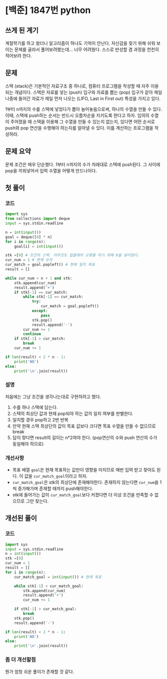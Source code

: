 # [백준] 1847번 python

## 쓰게 된 계기
계절학기를 하고 왔더니 알고리즘이 하나도 기억이 안난다. 자신감을 찾기 위해 쉬워 보이는 문제를 골라서 풀어보려했는데... 너무 어려웠다. 스스로 반성할 겸 과정을 천천히 적어보려 한다.

## 문제
스택 (stack)은 기본적인 자료구조 중 하나로, 컴퓨터 프로그램을 작성할 때 자주 이용되는 개념이다. 스택은 자료를 넣는 (push) 입구와 자료를 뽑는 (pop) 입구가 같아 제일 나중에 들어간 자료가 제일 먼저 나오는 (LIFO, Last in First out) 특성을 가지고 있다.

1부터 n까지의 수를 스택에 넣었다가 뽑아 늘어놓음으로써, 하나의 수열을 만들 수 있다. 이때, 스택에 push하는 순서는 반드시 오름차순을 지키도록 한다고 하자. 임의의 수열이 주어졌을 때 스택을 이용해 그 수열을 만들 수 있는지 없는지, 있다면 어떤 순서로 push와 pop 연산을 수행해야 하는지를 알아낼 수 있다. 이를 계산하는 프로그램을 작성하라.

## 문제 요약
문제 조건은 매우 단순했다. 1부터 n까지의 수가 차례대로 스택에 push된다. 그 사이에 pop을 끼워넣어서 입력 수열을 어떻게 만드나이다.

## 첫 풀이
### 코드
```python
import sys
from collections import deque
input = sys.stdin.readline

n = int(input())
goal = deque([0] * n)
for i in range(n):
    goal[i] = int(input())

stk =[0] # 조건의 스택. 아무것도 없을때의 오류를 막기 위해 0을 넣어뒀다.
cur_num = 1 # 현재 숫자
cur_match = goal.popleft() # 현재 일치 목표
result = []

while cur_num < n + 1 and stk: 
    stk.append(cur_num)
    result.append('+')
    if stk[-1] == cur_match:
        while stk[-1] == cur_match:
            try:
                cur_match = goal.popleft()
            except:
                pass
            stk.pop()
            result.append('-')
        cur_num += 1
        continue
    if stk[-1] > cur_match:
        break
    cur_num += 1

if len(result) < 2 * n - 1:
    print('NO')
else:
    print('\n'.join(result))
```
### 설명
처음에는 그냥 조건을 생각나는대로 구현하려고 했다. 
1. 수를 하나 스택에 담는다. 
2. 스택의 최상단 값과 현재 pop되야 하는 값의 일치 여부를 판별한다.
3. 일치할 경우 pop하고 2번 반복
4. 만약 현재 스택 최상단의 값이 목표 값보다 크다면 목표 수열을 만들 수 없으므로 break
5. 답이 맞다면 result의 길이는 n*2여야 한다. (pop연산의 수와 push 연산의 수가 동일해야 하므로)

### 개선사항
- 목표 배열 `goal`은 현재 목표하는 값만이 영향을 미치므로 매번 입력 받고 찾아도 된다. 이 값을 `cur_match_goal`이라고 하자.
- `cur_match_goal`은 stk의 최상단에 존재해야한다. 존재하지 않는다면 `cur_num`을 1씩 증가해가며 존재할 때까지 push해야한다.
- stk에 들어가는 값이 `cur_match_goal`보다 커졌다면 더 이상 조건을 만족할 수 없으므로 그만 찾는다.

## 개선된 풀이
### 코드
``` python
import sys
input = sys.stdin.readline
n = int(input())
stk =[0]
cur_num = 1
result = []
for i in range(n):
    cur_match_goal = int(input()) # 현재 목표

    while stk[-1] < cur_match_goal:
        stk.append(cur_num)
        result.append('+')
        cur_num += 1

    if stk[-1] > cur_match_goal:
        break
    stk.pop()
    result.append('-')

if len(result) < 2 * n - 1:
    print('NO')
else:
    print('\n'.join(result))
```

### 좀 더 개선할점
뭔가 엄청 쉬운 풀이가 존재할 것 같다. 